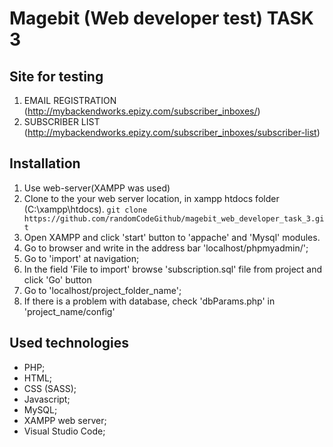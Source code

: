 # Magebit (Web developer test) TASK 3

## Site for testing

1. EMAIL REGISTRATION (http://mybackendworks.epizy.com/subscriber_inboxes/)
2. SUBSCRIBER LIST (http://mybackendworks.epizy.com/subscriber_inboxes/subscriber-list)

## Installation

1. Use web-server(XAMPP was used)
2. Clone to the your web server location, in xampp htdocs folder (C:\xampp\htdocs\).
```git clone https://github.com/randomCodeGithub/magebit_web_developer_task_3.git```
3. Open XAMPP and click 'start' button to 'appache' and 'Mysql' modules.
4. Go to browser and write in the address bar 'localhost/phpmyadmin/';
5. Go to 'import' at navigation;
6. In the field 'File to import' browse 'subscription.sql' file from project and click 'Go' button
7. Go to 'localhost/project_folder_name';
8. If there is a problem with database, check 'dbParams.php' in 'project_name/config'

## Used technologies

* PHP;
* HTML;
* CSS (SASS);
* Javascript;
* MySQL;
* XAMPP web server;
* Visual Studio Code;